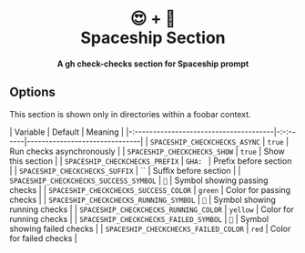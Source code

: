 <h1 align="center">
  😍 + 🚀
  <br>Spaceship Section<br>
</h1>

<h4 align="center">
  A gh check-checks section for Spaceship prompt
</h4>

## Options

This section is shown only in directories within a foobar context.

| Variable                               | Default  | Meaning                       |
|-:--------------------------------------|-:-:------|-------------------------------|
| `SPACESHIP_CHECKCHECKS_ASYNC`          | `true`   | Run checks asynchronously     |
| `SPACESHIP_CHECKCHECKS_SHOW`           | `true`   | Show this section             |
| `SPACESHIP_CHECKCHECKS_PREFIX`         | `GHA: `  | Prefix before section         |
| `SPACESHIP_CHECKCHECKS_SUFFIX`         | ``       | Suffix before section         |
| `SPACESHIP_CHECKCHECKS_SUCCESS_SYMBOL` | `󰄬`     | Symbol showing passing checks |
| `SPACESHIP_CHECKCHECKS_SUCCESS_COLOR`  | `green`  | Color for passing checks      |
| `SPACESHIP_CHECKCHECKS_RUNNING_SYMBOL` | `󰉁`     | Symbol showing running checks |
| `SPACESHIP_CHECKCHECKS_RUNNING_COLOR`  | `yellow` | Color for running checks      |
| `SPACESHIP_CHECKCHECKS_FAILED_SYMBOL`  | `󰀨`     | Symbol showing failed checks  |
| `SPACESHIP_CHECKCHECKS_FAILED_COLOR`   | `red`    | Color for failed checks       |
